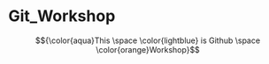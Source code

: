 # Git_Workshop
$${\color{aqua}This \space \color{lightblue} is Github \space \color{orange}Workshop}$$
